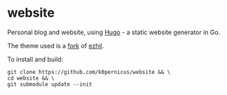 # website

Personal blog and website, using [Hugo](https://www.gohugo.io) - a static website generator in Go.

The theme used is a [fork](https://github.com/k0pernicus/ezhil) of [ezhil](https://github.com/vividvilla/ezhil).

To install and build:

```
git clone https://github.com/k0pernicus/website && \
cd website && \
git submodule update --init
```
